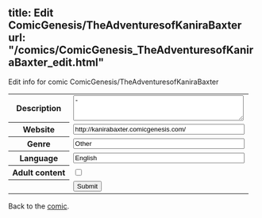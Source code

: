 title: Edit ComicGenesis/TheAdventuresofKaniraBaxter
url: "/comics/ComicGenesis_TheAdventuresofKaniraBaxter_edit.html"
---
Edit info for comic ComicGenesis/TheAdventuresofKaniraBaxter

<form name="comic" action="http://gaepostmail.appspot.com/comic/" method="post">
<table class="comicinfo">
<tr>
<th>Description</th><td><textarea name="description" cols="40" rows="3">-</textarea></td>
</tr>
<tr>
<th>Website</th><td><input type="text" name="url" value="http://kanirabaxter.comicgenesis.com/" size="40"/></td>
</tr>
<tr>
<th>Genre</th><td><input type="text" name="genre" value="Other" size="40"/></td>
</tr>
<tr>
<th>Language</th><td><input type="text" name="language" value="English" size="40"/></td>
</tr>
<tr>
<th>Adult content</th><td><input type="checkbox" name="adult" value="adult" /></td>
</tr>
<tr>
<th></th><td>
<input type="hidden" name="comic" value="ComicGenesis_TheAdventuresofKaniraBaxter" />
<input type="submit" name="submit" value="Submit" />
</td>
</tr>
</table>
</form>

Back to the [comic](ComicGenesis_TheAdventuresofKaniraBaxter.html).
